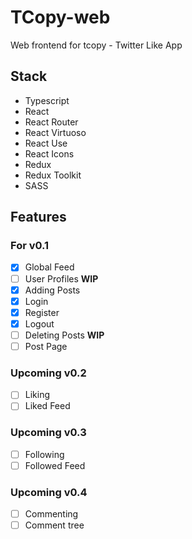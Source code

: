 # TCopy-web

Web frontend for tcopy - Twitter Like App

## Stack

- Typescript
- React
- React Router
- React Virtuoso
- React Use
- React Icons
- Redux
- Redux Toolkit
- SASS

## Features

### For v0.1

- [x] Global Feed
- [ ] User Profiles **WIP**
- [x] Adding Posts
- [x] Login
- [x] Register
- [x] Logout
- [ ] Deleting Posts **WIP**
- [ ] Post Page

### Upcoming v0.2

- [ ] Liking
- [ ] Liked Feed

### Upcoming v0.3

- [ ] Following
- [ ] Followed Feed

### Upcoming v0.4

- [ ] Commenting
- [ ] Comment tree
